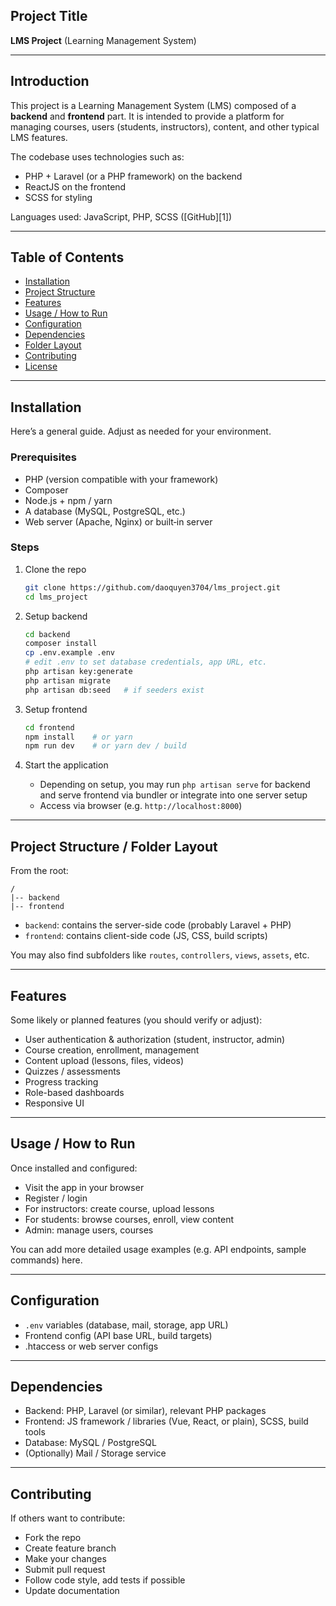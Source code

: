 

## Project Title

**LMS Project** (Learning Management System)

---

## Introduction

This project is a Learning Management System (LMS) composed of a **backend** and **frontend** part. It is intended to provide a platform for managing courses, users (students, instructors), content, and other typical LMS features.

The codebase uses technologies such as:

* PHP + Laravel (or a PHP framework) on the backend
* ReactJS on the frontend
* SCSS for styling

Languages used: JavaScript, PHP, SCSS ([GitHub][1])

---

## Table of Contents

* [Installation](#installation)
* [Project Structure](#project-structure)
* [Features](#features)
* [Usage / How to Run](#usage--how-to-run)
* [Configuration](#configuration)
* [Dependencies](#dependencies)
* [Folder Layout](#folder-layout)
* [Contributing](#contributing)
* [License](#license)

---

## Installation

Here’s a general guide. Adjust as needed for your environment.

### Prerequisites

* PHP (version compatible with your framework)
* Composer
* Node.js + npm / yarn
* A database (MySQL, PostgreSQL, etc.)
* Web server (Apache, Nginx) or built‑in server

### Steps

1. Clone the repo

   ```bash
   git clone https://github.com/daoquyen3704/lms_project.git
   cd lms_project
   ```

2. Setup backend

   ```bash
   cd backend
   composer install
   cp .env.example .env
   # edit .env to set database credentials, app URL, etc.
   php artisan key:generate
   php artisan migrate
   php artisan db:seed   # if seeders exist
   ```

3. Setup frontend

   ```bash
   cd frontend
   npm install    # or yarn
   npm run dev    # or yarn dev / build
   ```

4. Start the application

   * Depending on setup, you may run `php artisan serve` for backend and serve frontend via bundler or integrate into one server setup
   * Access via browser (e.g. `http://localhost:8000`)

---

## Project Structure / Folder Layout

From the root:

```
/
|-- backend
|-- frontend
```

* `backend`: contains the server-side code (probably Laravel + PHP)
* `frontend`: contains client-side code (JS, CSS, build scripts)

You may also find subfolders like `routes`, `controllers`, `views`, `assets`, etc.

---

## Features

Some likely or planned features (you should verify or adjust):

* User authentication & authorization (student, instructor, admin)
* Course creation, enrollment, management
* Content upload (lessons, files, videos)
* Quizzes / assessments
* Progress tracking
* Role-based dashboards
* Responsive UI

---

## Usage / How to Run

Once installed and configured:

* Visit the app in your browser
* Register / login
* For instructors: create course, upload lessons
* For students: browse courses, enroll, view content
* Admin: manage users, courses

You can add more detailed usage examples (e.g. API endpoints, sample commands) here.

---

## Configuration

* `.env` variables (database, mail, storage, app URL)
* Frontend config (API base URL, build targets)
* .htaccess or web server configs

---

## Dependencies

* Backend: PHP, Laravel (or similar), relevant PHP packages
* Frontend: JS framework / libraries (Vue, React, or plain), SCSS, build tools
* Database: MySQL / PostgreSQL
* (Optionally) Mail / Storage service

---

## Contributing

If others want to contribute:

* Fork the repo
* Create feature branch
* Make your changes
* Submit pull request
* Follow code style, add tests if possible
* Update documentation

